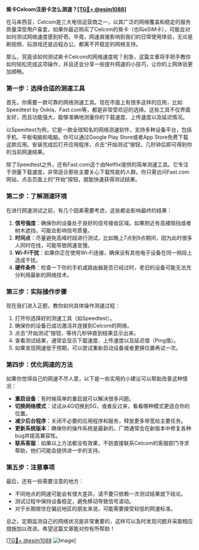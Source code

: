 **紫卡Celcom注册卡怎么测速？[[TG💪+ @esim1088](https://t.me/s/esim1088)]**

在马来西亚，Celcom是三大电信运营商之一，以其广泛的网络覆盖和稳定的服务质量深受用户喜爱。如果你最近购买了Celcom的紫卡（也叫eSIM卡），可能会对如何测试网络速度感到好奇。毕竟，网速直接影响到我们的日常使用体验，无论是刷视频、玩游戏还是远程办公，都离不开稳定的网络支持。

那么，究竟该如何测试紫卡Celcom的网络速度呢？别急，这篇文章将手把手教你如何轻松完成这项操作，并且还会分享一些提升网速的小技巧，让你的上网体验更加顺畅。

### **第一步：选择合适的测速工具**

首先，你需要一款可靠的网络测速工具。现在市面上有很多这样的应用，比如Speedtest by Ookla、Fast.com等，都是非常受欢迎的选择。这些工具不仅界面友好，而且功能强大，能够准确地测量你的下载速度、上传速度以及延迟情况。

以Speedtest为例，它是一款全球知名的网络测速软件，支持多种设备平台，包括手机、平板电脑和电脑。你可以通过Google Play Store或者App Store免费下载这款应用。安装完成后打开应用程序，点击“开始测试”按钮，几秒钟后即可得到你的当前网速结果。

除了Speedtest之外，还有Fast.com这个由Netflix提供的简单测速工具。它专注于测量下载速度，非常适合那些主要关心下载性能的人群。你只需访问Fast.com网站，点击页面上的“开始”按钮，就能快速获得测试结果。

### **第二步：了解测速环境**

在进行网速测试之前，有几个因素需要考虑，这些都会影响最终的结果：

1. **信号强度**：确保你的设备处于良好的信号接收区域。如果附近有高楼阻挡或者树木遮挡，可能会影响信号质量。
2. **时间点**：尽量避免高峰时段进行测试，比如晚上7点到9点期间，因为此时很多人同时在线，可能导致网速变慢。
3. **Wi-Fi干扰**：如果你正在使用Wi-Fi连接，确保没有其他电子设备在同一频段上造成干扰。
4. **硬件条件**：检查一下你的手机或路由器是否已经过时，老旧的设备可能无法充分利用最新的网络技术。

### **第三步：实际操作步骤**

现在我们进入正题，教你如何具体操作测速过程：

1. 打开你选择好的测速工具（如Speedtest）。
2. 确保你的设备已成功激活并连接到Celcom的网络。
3. 点击“开始测试”按钮，等待几秒钟直到结果显示出来。
4. 查看测试结果，通常会显示下载速度、上传速度以及延迟值（Ping值）。
5. 如果发现网速低于预期，可以尝试重新启动设备或者更换位置再试一次。

### **第四步：优化网速的方法**

如果你觉得自己的网速不尽人意，以下是一些实用的小建议可以帮助改善这种情况：

- **重启设备**：有时候简单的重启就可以解决很多问题。
- **切换网络模式**：试试从4G切换到5G，或者反过来，看看哪种模式更适合你的位置。
- **减少后台程序**：关闭不必要的应用程序和服务，释放更多带宽给主要任务。
- **更新系统版本**：确保你的操作系统是最新的，厂商通常会在新版本中修复各种bug并提高兼容性。
- **联系客服**：如果以上方法都没有效果，不妨直接联系Celcom的客服部门寻求帮助，他们可能会提供进一步的支持。

### **第五步：注意事项**

最后，还有一些需要注意的地方：

- 不同地点的网速可能会有很大差异，请不要只依赖一次测试结果就下结论。
- 测试过程中保持设备稳定，避免移动导致信号波动。
- 对于长期居住在偏远地区的朋友来说，可能需要接受较低的网速标准。

总之，定期监测自己的网络状况是非常重要的，这样可以及时发现问题并采取相应措施加以改进。希望这篇文章能对你有所帮助！

[[TG💪+ @esim1088](https://t.me/s/esim1088) ![Image](https://i.postimg.cc/4NQfJmqS/Snipaste-2025-05-13-00-14-12.png)]